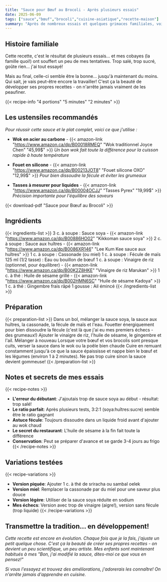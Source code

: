 ```yaml
---
title: "Sauce pour Bœuf au Brocoli - Après plusieurs essais"
date: 2025-06-09
tags: ["sauce","bœuf","brocoli","cuisine-asiatique","recette-maison"]
summary: "Après de nombreux essais et quelques grimaces familiales, voici enfin LA sauce parfaite pour le bœuf au brocoli. Ni trop salée, ni trop sucrée... pour l'instant!"
---
```


## Histoire familiale

Cette recette, c'est le résultat de plusieurs essais... et mes cobayes (la famille quoi!) ont souffert un peu de mes tentatives. Trop salé, trop sucré, goûte rien... j'ai tout essayé! 

Mais au final, celle-ci semble être la bonne... jusqu'à maintenant du moins. Qui sait, je vais peut-être encore la travailler! C'est ça la beauté de développer ses propres recettes - on n'arrête jamais vraiment de les peaufiner.

<!--more-->

{{< recipe-info "4 portions" "5 minutes" "2 minutes" >}}

## Les ustensiles recommandés

*Pour réussir cette sauce et le plat complet, voici ce que j'utilise :*

- **Wok en acier au carbone** - {{< amazon-link "https://www.amazon.ca/dp/B00018RMEQ" "Wok traditionnel Joyce Chen" "45,99$" >}}
  *Un bon wok fait toute la différence pour la cuisson rapide à haute température*

- **Fouet en silicone** - {{< amazon-link "https://www.amazon.ca/dp/B00213JOT8" "Fouet silicone OXO" "12,99$" >}}
  *Pour bien dissoudre la fécule et éviter les grumeaux*

- **Tasses à mesurer pour liquides** - {{< amazon-link "https://www.amazon.ca/dp/B00004OCJJ" "Tasses Pyrex" "19,99$" >}}
  *Précision importante pour l'équilibre des saveurs*

{{< download-pdf "Sauce pour Bœuf au Brocoli" >}}

## Ingrédients
{{< ingredients-list >}}
3 c. à soupe : Sauce soya - {{< amazon-link "https://www.amazon.ca/dp/B00886HO02" "Kikkoman sauce soya" >}}
2 c. à soupe : Sauce aux huîtres - {{< amazon-link "https://www.amazon.ca/dp/B0086XR146" "Lee Kum Kee sauce aux huîtres" >}}
1 c. à soupe : Cassonade (ou miel)
1 c. à soupe : Fécule de maïs
125 ml (1/2 tasse) : Eau ou bouillon de bœuf
1 c. à soupe : Vinaigre de riz (optionnel, pour équilibrer) - {{< amazon-link "https://www.amazon.ca/dp/B00K2Z8HKE" "Vinaigre de riz Marukan" >}}
1 c. à thé : Huile de sésame grillé - {{< amazon-link "https://www.amazon.ca/dp/B002HMN6SC" "Huile de sésame Kadoya" >}}
1 c. à thé : Gingembre frais râpé
1 gousse : Ail émincé
{{< /ingredients-list >}}

## Préparation

{{< preparation-list >}}
Dans un bol, mélanger la sauce soya, la sauce aux huîtres, la cassonade, la fécule de maïs et l'eau. Fouetter énergiquement pour bien dissoudre la fécule (c'est là que j'ai eu mes premiers échecs - des grumeaux!)
Ajouter le vinaigre de riz, l'huile de sésame, le gingembre et l'ail. Mélanger à nouveau
Lorsque votre bœuf et vos brocolis sont presque cuits, verser la sauce dans le wok ou la poêle bien chaude
Cuire en remuant constamment jusqu'à ce que la sauce épaississe et nappe bien le bœuf et les légumes (environ 1 à 2 minutes). Ne pas trop cuire sinon la sauce devient gommeuse!
{{< /preparation-list >}}

## Notes et secrets de mes essais

{{< recipe-notes >}}
- **L'erreur du débutant**: J'ajoutais trop de sauce soya au début - résultat: trop salé!
- **Le ratio parfait**: Après plusieurs tests, 3:2:1 (soya:huîtres:sucre) semble être le ratio gagnant
- **Astuce fécule**: Toujours dissoudre dans un liquide froid avant d'ajouter au wok chaud
- **Le secret du restaurant**: L'huile de sésame à la fin fait toute la différence
- **Conservation**: Peut se préparer d'avance et se garde 3-4 jours au frigo
{{< /recipe-notes >}}

## Variations testées

{{< recipe-variations >}}
- **Version piquée**: Ajouter 1 c. à thé de sriracha ou sambal oelek
- **Version miel**: Remplacer la cassonade par du miel pour une saveur plus douce
- **Version légère**: Utiliser de la sauce soya réduite en sodium
- **Mes échecs**: Version avec trop de vinaigre (aigre!), version sans fécule (trop liquide)
{{< /recipe-variations >}}

## Transmettre la tradition... en développement!

*Cette recette est encore en évolution. Chaque fois que je la fais, j'ajuste un petit quelque chose. C'est ça la beauté de créer ses propres recettes - on devient un peu scientifique, un peu artiste. Mes enfants sont maintenant habitués à mes "Bon, j'ai modifié la sauce, dites-moi ce que vous en pensez!"*

*Si vous l'essayez et trouvez des améliorations, j'adorerais les connaître! On n'arrête jamais d'apprendre en cuisine.*
